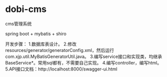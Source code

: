# dobi-cms
cms管理系统

spring boot + mybatis + shiro

开发步骤：
1.数据库表设计。
2.修改resources/generator/generatorConfig.xml，然后运行com.xjp.util.MyBatisGeneratorUtil.java。
3.编写service接口和实现类，均继承BaseService*。常用sql都有，不需要自己实现。
4.编写controller，编写html。
5.API接口文档：http://localhost:8000/swagger-ui.html

